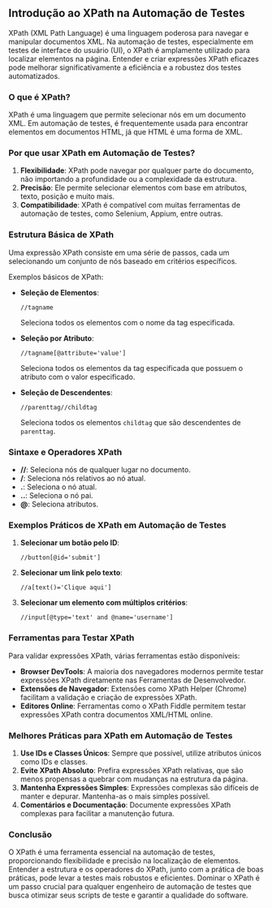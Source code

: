 ## Introdução ao XPath na Automação de Testes

XPath (XML Path Language) é uma linguagem poderosa para navegar e manipular documentos XML. Na automação de testes, especialmente em testes de interface do usuário (UI), o XPath é amplamente utilizado para localizar elementos na página. Entender e criar expressões XPath eficazes pode melhorar significativamente a eficiência e a robustez dos testes automatizados.

### O que é XPath?

XPath é uma linguagem que permite selecionar nós em um documento XML. Em automação de testes, é frequentemente usada para encontrar elementos em documentos HTML, já que HTML é uma forma de XML.

### Por que usar XPath em Automação de Testes?

1. **Flexibilidade**: XPath pode navegar por qualquer parte do documento, não importando a profundidade ou a complexidade da estrutura.
2. **Precisão**: Ele permite selecionar elementos com base em atributos, texto, posição e muito mais.
3. **Compatibilidade**: XPath é compatível com muitas ferramentas de automação de testes, como Selenium, Appium, entre outras.

### Estrutura Básica de XPath

Uma expressão XPath consiste em uma série de passos, cada um selecionando um conjunto de nós baseado em critérios específicos. 

Exemplos básicos de XPath:

- **Seleção de Elementos**:
  ```xpath
  //tagname
  ```
  Seleciona todos os elementos com o nome da tag especificada.

- **Seleção por Atributo**:
  ```xpath
  //tagname[@attribute='value']
  ```
  Seleciona todos os elementos da tag especificada que possuem o atributo com o valor especificado.

- **Seleção de Descendentes**:
  ```xpath
  //parenttag//childtag
  ```
  Seleciona todos os elementos `childtag` que são descendentes de `parenttag`.

### Sintaxe e Operadores XPath

- **//**: Seleciona nós de qualquer lugar no documento.
- **/**: Seleciona nós relativos ao nó atual.
- **.**: Seleciona o nó atual.
- **..**: Seleciona o nó pai.
- **@**: Seleciona atributos.

### Exemplos Práticos de XPath em Automação de Testes

1. **Selecionar um botão pelo ID**:
   ```xpath
   //button[@id='submit']
   ```

2. **Selecionar um link pelo texto**:
   ```xpath
   //a[text()='Clique aqui']
   ```

3. **Selecionar um elemento com múltiplos critérios**:
   ```xpath
   //input[@type='text' and @name='username']
   ```

### Ferramentas para Testar XPath

Para validar expressões XPath, várias ferramentas estão disponíveis:

- **Browser DevTools**: A maioria dos navegadores modernos permite testar expressões XPath diretamente nas Ferramentas de Desenvolvedor.
- **Extensões de Navegador**: Extensões como XPath Helper (Chrome) facilitam a validação e criação de expressões XPath.
- **Editores Online**: Ferramentas como o XPath Fiddle permitem testar expressões XPath contra documentos XML/HTML online.

### Melhores Práticas para XPath em Automação de Testes

1. **Use IDs e Classes Únicos**: Sempre que possível, utilize atributos únicos como IDs e classes.
2. **Evite XPath Absoluto**: Prefira expressões XPath relativas, que são menos propensas a quebrar com mudanças na estrutura da página.
3. **Mantenha Expressões Simples**: Expressões complexas são difíceis de manter e depurar. Mantenha-as o mais simples possível.
4. **Comentários e Documentação**: Documente expressões XPath complexas para facilitar a manutenção futura.

### Conclusão

O XPath é uma ferramenta essencial na automação de testes, proporcionando flexibilidade e precisão na localização de elementos. Entender a estrutura e os operadores do XPath, junto com a prática de boas práticas, pode levar a testes mais robustos e eficientes. Dominar o XPath é um passo crucial para qualquer engenheiro de automação de testes que busca otimizar seus scripts de teste e garantir a qualidade do software.